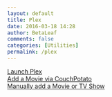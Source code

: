 ```yaml
---
layout: default
title: Plex
date: 2016-03-18 14:28
author: BetaLeaf
comments: false
categories: [Utilities]
permalink: /plex
---
```

[Launch Plex](http://plex.betaleaf.net:32400/web/index.html)  
[Add a Movie via CouchPotato](http://plex.betaleaf.net:5050/)  
[Manually add a Movie or TV Show](http://plex.betaleaf.net:5650/gui)  
